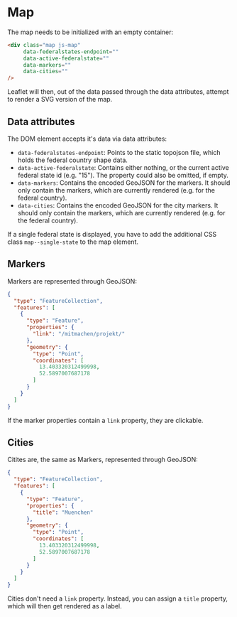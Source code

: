 # Map

The map needs to be initialized with an empty container:

```html
<div class="map js-map"
     data-federalstates-endpoint=""
     data-active-federalstate=""
     data-markers=""
     data-cities=""
/>
```

Leaflet will then, out of the data passed through the data attributes, attempt
to render a SVG version of the map.

## Data attributes

The DOM element accepts it's data via data attributes:

- `data-federalstates-endpoint`: Points to the static topojson file, which holds
  the federal country shape data.
- `data-active-federalstate`: Contains either nothing, or the current active
  federal state id (e.g. "15"). The property could also be omitted, if empty.
- `data-markers`: Contains the encoded GeoJSON for the markers. It should only
  contain the markers, which are currently rendered (e.g. for the federal
  country).
- `data-cities`: Contains the encoded GeoJSON for the city markers. It should only
  contain the markers, which are currently rendered (e.g. for the federal
  country).

If a single federal state is displayed, you have to add the additional CSS
class `map--single-state` to the map element.

## Markers

Markers are represented through GeoJSON:

```json
{
  "type": "FeatureCollection",
  "features": [
    {
      "type": "Feature",
      "properties": {
        "link": "/mitmachen/projekt/"
      },
      "geometry": {
        "type": "Point",
        "coordinates": [
          13.403320312499998,
          52.5897007687178
        ]
      }
    }
  ]
}
```

If the marker properties contain a `link` property, they are clickable.

## Cities

Citites are, the same as Markers, represented through GeoJSON:

```json
{
  "type": "FeatureCollection",
  "features": [
    {
      "type": "Feature",
      "properties": {
        "title": "Muenchen"
      },
      "geometry": {
        "type": "Point",
        "coordinates": [
          13.403320312499998,
          52.5897007687178
        ]
      }
    }
  ]
}
```

Cities don't need a `link` property. Instead, you can assign a `title` property,
which will then get rendered as a label.
